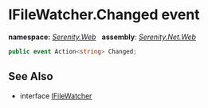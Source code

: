 # IFileWatcher.Changed event
**namespace:** *[Serenity.Web](../../README.md#serenity.web-namespace)*   **assembly**: *[Serenity.Net.Web](../../README.md)*

```csharp
public event Action<string> Changed;
```

## See Also

* interface [IFileWatcher](../IFileWatcher.md)